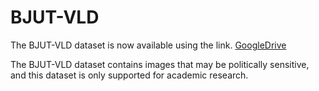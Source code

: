 # BJUT-VLD
The BJUT-VLD dataset is now available using the link. [GoogleDrive](https://drive.google.com/file/d/1tn1cnHm16J7IVQNr-ecjvIjz9QlpVcrC/view?usp=sharing)

The BJUT-VLD dataset contains images that may be politically sensitive, and this dataset is only supported for academic research.
